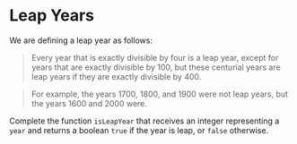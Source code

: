 # Leap Years

We are defining a leap year as follows:

> Every year that is exactly divisible by four is a leap year, except for years that are exactly
> divisible by 100, but these centurial years are leap years if they are exactly divisible by 400.

> For example, the years 1700, 1800, and 1900 were not leap years, but the years 1600 and 2000 were.

Complete the function `isLeapYear` that receives an integer representing a `year` and returns a boolean `true`
if the year is leap, or `false` otherwise.
